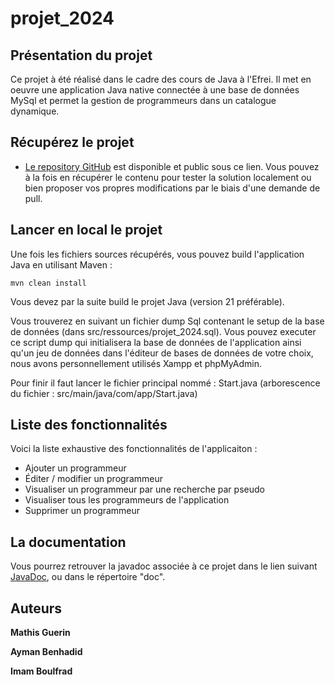# projet_2024

## Présentation du projet

Ce projet à été réalisé dans le cadre des cours de Java à l'Efrei. Il met en oeuvre une application Java native connectée à une base de données MySql et permet la gestion de programmeurs dans un catalogue dynamique. 

## Récupérez le projet

- [Le repository GitHub](https://github.com/Hubrec/projet_2024) est disponible et public sous ce lien. Vous pouvez à la fois en récupérer le contenu pour tester la solution localement ou bien proposer vos propres modifications par le biais d'une demande de pull.

## Lancer en local le projet

Une fois les fichiers sources récupérés, vous pouvez build l'application Java en utilisant Maven :
```
mvn clean install
```
Vous devez par la suite build le projet Java (version 21 préférable).

Vous trouverez en suivant un fichier dump Sql contenant le setup de la base de données (dans src/ressources/projet_2024.sql). Vous pouvez executer ce script dump qui initialisera la base de données de l'application ainsi qu'un jeu de données dans l'éditeur de bases de données de votre choix, nous avons personnellement utilisés Xampp et phpMyAdmin.

Pour finir il faut lancer le fichier principal nommé : Start.java (arborescence du fichier : src/main/java/com/app/Start.java)

## Liste des fonctionnalités

Voici la liste exhaustive des fonctionnalités de l'applicaiton :
 - Ajouter un programmeur
 - Éditer / modifier un programmeur
 - Visualiser un programmeur par une recherche par pseudo
 - Visualiser tous les programmeurs de l'application
 - Supprimer un programmeur

## La documentation

Vous pourrez retrouver la javadoc associée à ce projet dans le lien suivant [JavaDoc](./doc/overview-summary.html), ou dans le répertoire "doc".

## Auteurs

**Mathis Guerin**

**Ayman Benhadid**

**Imam Boulfrad**
